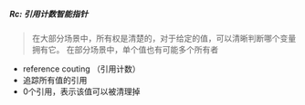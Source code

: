 ##### Rc<T>: 引用计数智能指针  

> 在大部分场景中，所有权是清楚的，对于给定的值，可以清晰判断哪个变量拥有它。
> 在部分场景中，单个值也有可能多个所有者  
  - reference couting （引用计数）
  - 追踪所有值的引用
  - 0个引用，表示该值可以被清理掉
